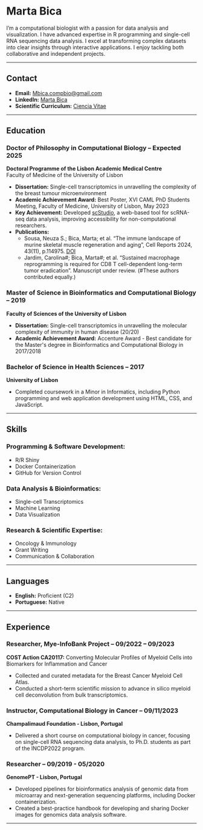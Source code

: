 # Marta Bica

I’m a computational biologist with a passion for data analysis and visualization. I have advanced expertise in R programming and single-cell RNA sequencing data analysis. I excel at transforming complex datasets into clear insights through interactive applications. I enjoy tackling both collaborative and independent projects.

---

## Contact

- **Email:** Mbica.compbio@gmail.com  
- **LinkedIn:** [Marta Bica](https://www.linkedin.com/in/martabica)  
- **Scientific Curriculum:** [Ciencia Vitae](https://www.cienciavitae.pt/en/E61C-4BC8-2107)  

---

## Education

### Doctor of Philosophy in Computational Biology – Expected 2025  
**Doctoral Programme of the Lisbon Academic Medical Centre**  
Faculty of Medicine of the University of Lisbon  

- **Dissertation:** Single-cell transcriptomics in unravelling the complexity of the breast tumour microenvironment  
- **Academic Achievement Award:** Best Poster, XVI CAML PhD Students Meeting, Faculty of Medicine, University of Lisbon, May 2023  
- **Key Achievement:** Developed [scStudio](https://compbio.imm.medicina.ulisboa.pt/app/scStudio), a web-based tool for scRNA-seq data analysis, improving accessibility for non-computational researchers.  
- **Publications:**
  - Sousa, Neuza S.; Bica, Marta; et al. “The immune landscape of murine skeletal muscle regeneration and aging”, Cell Reports 2024, 43(11), p.114975. [DOI](https://doi.org/10.1016/j.celrep.2024.114975)
  - Jardim, Carolina#; Bica, Marta#; et al. “Sustained macrophage reprogramming is required for CD8 T cell-dependent long-term tumor eradication”. Manuscript under review. (#These authors contributed equally.)

### Master of Science in Bioinformatics and Computational Biology – 2019  
**Faculty of Sciences of the University of Lisbon**  

- **Dissertation:** Single-cell transcriptomics in unravelling the molecular complexity of immunity in human disease (20/20)  
- **Academic Achievement Award:** Accenture Award - Best candidate for the Master's degree in Bioinformatics and Computational Biology in 2017/2018  

### Bachelor of Science in Health Sciences – 2017  
**University of Lisbon**  

- Completed coursework in a Minor in Informatics, including Python programming and web application development using HTML, CSS, and JavaScript.

---

## Skills

### Programming & Software Development:
- R/R Shiny  
- Docker Containerization  
- GitHub for Version Control  

### Data Analysis & Bioinformatics:
- Single-cell Transcriptomics  
- Machine Learning  
- Data Visualization  

### Research & Scientific Expertise:
- Oncology & Immunology  
- Grant Writing  
- Communication & Collaboration  

---

## Languages

- **English:** Proficient (C2)  
- **Portuguese:** Native  

---

## Experience

### Researcher, Mye-InfoBank Project – 09/2022 – 09/2023  
**COST Action CA20117:** Converting Molecular Profiles of Myeloid Cells into Biomarkers for Inflammation and Cancer  

- Collected and curated metadata for the Breast Cancer Myeloid Cell Atlas.  
- Conducted a short-term scientific mission to advance in silico myeloid cell deconvolution from bulk transcriptomics.

### Instructor, Computational Biology in Cancer – 09/11/2023  
**Champalimaud Foundation - Lisbon, Portugal**  

- Delivered a short course on computational biology in cancer, focusing on single-cell RNA sequencing data analysis, to Ph.D. students as part of the INCDP2022 program.

### Researcher – 09/2019 - 05/2020  
**GenomePT - Lisbon, Portugal**  

- Developed pipelines for bioinformatics analysis of genomic data from microarray and next-generation sequencing platforms, including Docker containerization.  
- Created a best-practice handbook for developing and sharing Docker images for genomics data analysis software.

---



